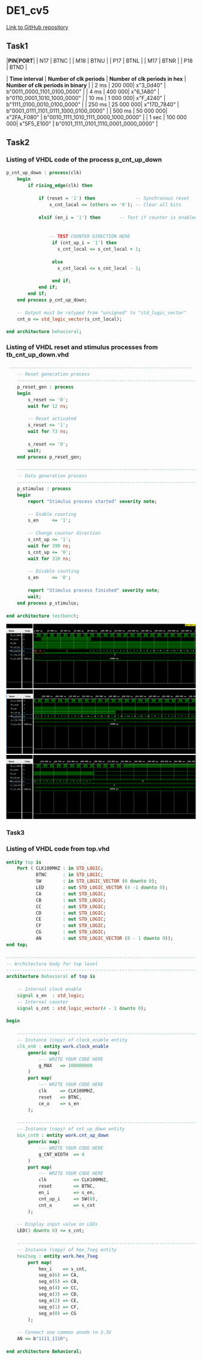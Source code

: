 # DE1_cv5

[Link to GitHub repository](https://github.com/PedroM42/Digital-electronics-1)

## Task1

|**PIN**|**PORT**|
| N17 | BTNC |
| M18 | BTNU |
| P17 | BTNL |
| M17 | BTNR |
| P18 | BTND |

| **Time interval** | **Number of clk periods** | **Number of clk periods in hex** | **Number of clk periods in binary** |
| 2 ms | 200 000| x"3_0d40" | b"0011_0000_1101_0100_0000" |
| 4 ms | 400 000| x"6_1A80" | b"0110_0001_1010_1000_0000" |
| 10 ms | 1 000 000| x"F_4240" | b"1111_0100_0010_0100_0000" |
| 250 ms | 25 000 000| x"17D_7840" | b"0001_0111_1101_0111_1000_0100_0000" |
| 500 ms | 50 000 000| x"2FA_F080" | b"0010_1111_1010_1111_0000_1000_0000" |
| 1 sec | 100 000 000| x"5F5_E100" | b"0101_1111_0101_1110_0001_0000_0000" | 

## Task2

### Listing of VHDL code of the process p_cnt_up_down 

```vhdl
p_cnt_up_down : process(clk)
    begin
        if rising_edge(clk) then
        
            if (reset = '1') then               -- Synchronous reset
                s_cnt_local <= (others => '0'); -- Clear all bits

            elsif (en_i = '1') then       -- Test if counter is enabled


                -- TEST COUNTER DIRECTION HERE
                 if (cnt_up_i = '1') then 
                   s_cnt_local <= s_cnt_local + 1;
                                
                 else
                   s_cnt_local <= s_cnt_local - 1;
                                
                 end if;
            end if;
        end if;
    end process p_cnt_up_down;

    -- Output must be retyped from "unsigned" to "std_logic_vector"
    cnt_o <= std_logic_vector(s_cnt_local);

end architecture behavioral;

```

### Listing of VHDL reset and stimulus processes from tb_cnt_up_down.vhd  

```vhdl
 --------------------------------------------------------------------
    -- Reset generation process
    --------------------------------------------------------------------
    p_reset_gen : process
    begin
        s_reset <= '0';
        wait for 12 ns;
        
        -- Reset activated
        s_reset <= '1';
        wait for 73 ns;

        s_reset <= '0';
        wait;
    end process p_reset_gen;

    --------------------------------------------------------------------
    -- Data generation process
    --------------------------------------------------------------------
    p_stimulus : process
    begin
        report "Stimulus process started" severity note;

        -- Enable counting
        s_en     <= '1';
        
        -- Change counter direction
        s_cnt_up <= '1';
        wait for 390 ns;
        s_cnt_up <= '0';
        wait for 310 ns;

        -- Disable counting
        s_en     <= '0';

        report "Stimulus process finished" severity note;
        wait;
    end process p_stimulus;

end architecture testbench;

```

![obrazek1](images/sim1.png)
![obrazek2](images/sim2.png)
![obrazek3](images/sim3.png)

### Task3

### Listing of VHDL code from top.vhd

```vhdl
entity top is
    Port ( CLK100MHZ : in STD_LOGIC;
           BTNC      : in STD_LOGIC;
           SW        : in STD_LOGIC_VECTOR (0 downto 0);
           LED       : out STD_LOGIC_VECTOR (4 -1 downto 0);
           CA        : out STD_LOGIC;
           CB        : out STD_LOGIC;
           CC        : out STD_LOGIC;
           CD        : out STD_LOGIC;
           CE        : out STD_LOGIC;
           CF        : out STD_LOGIC;
           CG        : out STD_LOGIC;
           AN        : out STD_LOGIC_VECTOR (8 - 1 downto 0));
end top;

------------------------------------------------------------------------
-- Architecture body for top level
------------------------------------------------------------------------
architecture Behavioral of top is

    -- Internal clock enable
    signal s_en  : std_logic;
    -- Internal counter
    signal s_cnt : std_logic_vector(4 - 1 downto 0);

begin

    --------------------------------------------------------------------
    -- Instance (copy) of clock_enable entity
    clk_en0 : entity work.clock_enable
        generic map(
            --- WRITE YOUR CODE HERE
            g_MAX   => 100000000
        )
        port map(
            --- WRITE YOUR CODE HERE
            clk     => CLK100MHZ,
            reset   => BTNC,
            ce_o    => s_en
        );

    --------------------------------------------------------------------
    -- Instance (copy) of cnt_up_down entity
    bin_cnt0 : entity work.cnt_up_down
        generic map(
            --- WRITE YOUR CODE HERE
            g_CNT_WIDTH  => 4
        )
        port map(
            --- WRITE YOUR CODE HERE
            clk          => CLK100MHZ, 
            reset        => BTNC,
            en_i         => s_en,
            cnt_up_i     => SW(0),
            cnt_o        => s_cnt
        );

    -- Display input value on LEDs
    LED(3 downto 0) <= s_cnt;

    --------------------------------------------------------------------
    -- Instance (copy) of hex_7seg entity
    hex2seg : entity work.hex_7seg
        port map(
            hex_i    => s_cnt,
            seg_o(6) => CA,
            seg_o(5) => CB,
            seg_o(4) => CC,
            seg_o(3) => CD,
            seg_o(2) => CE,
            seg_o(1) => CF,
            seg_o(0) => CG
        );

    -- Connect one common anode to 3.3V
    AN <= b"1111_1110";

end architecture Behavioral;
```